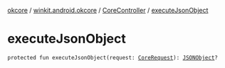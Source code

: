 [okcore](../../index.md) / [winkit.android.okcore](../index.md) / [CoreController](index.md) / [executeJsonObject](./execute-json-object.md)

# executeJsonObject

`protected fun executeJsonObject(request: `[`CoreRequest`](../../winkit.android.okcore.rest/-core-rest/-core-request/index.md)`): `[`JSONObject`](https://developer.android.com/reference/org/json/JSONObject.html)`?`
